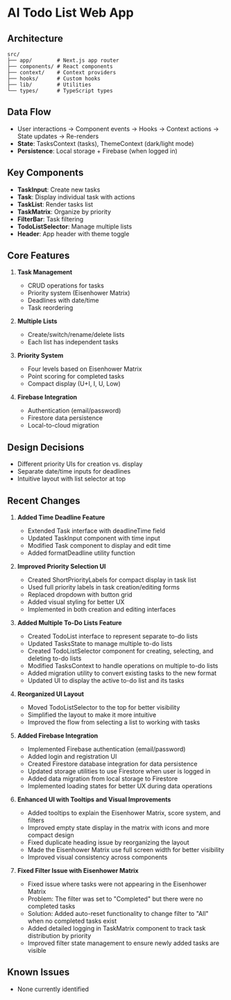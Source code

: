 # AI Todo List Web App

## Architecture

```
src/
├── app/        # Next.js app router
├── components/ # React components
├── context/    # Context providers
├── hooks/      # Custom hooks
├── lib/        # Utilities
└── types/      # TypeScript types
```

## Data Flow
- User interactions → Component events → Hooks → Context actions → State updates → Re-renders
- **State**: TasksContext (tasks), ThemeContext (dark/light mode)
- **Persistence**: Local storage + Firebase (when logged in)

## Key Components
- **TaskInput**: Create new tasks
- **Task**: Display individual task with actions
- **TaskList**: Render tasks list
- **TaskMatrix**: Organize by priority
- **FilterBar**: Task filtering
- **TodoListSelector**: Manage multiple lists
- **Header**: App header with theme toggle

## Core Features
1. **Task Management**
   - CRUD operations for tasks
   - Priority system (Eisenhower Matrix)
   - Deadlines with date/time
   - Task reordering

2. **Multiple Lists**
   - Create/switch/rename/delete lists
   - Each list has independent tasks

3. **Priority System**
   - Four levels based on Eisenhower Matrix
   - Point scoring for completed tasks
   - Compact display (U+I, I, U, Low)

4. **Firebase Integration**
   - Authentication (email/password)
   - Firestore data persistence
   - Local-to-cloud migration

## Design Decisions
- Different priority UIs for creation vs. display
- Separate date/time inputs for deadlines
- Intuitive layout with list selector at top

## Recent Changes

1. **Added Time Deadline Feature**

   - Extended Task interface with deadlineTime field
   - Updated TaskInput component with time input
   - Modified Task component to display and edit time
   - Added formatDeadline utility function
2. **Improved Priority Selection UI**

   - Created ShortPriorityLabels for compact display in task list
   - Used full priority labels in task creation/editing forms
   - Replaced dropdown with button grid
   - Added visual styling for better UX
   - Implemented in both creation and editing interfaces
3. **Added Multiple To-Do Lists Feature**

   - Created TodoList interface to represent separate to-do lists
   - Updated TasksState to manage multiple to-do lists
   - Created TodoListSelector component for creating, selecting, and deleting to-do lists
   - Modified TasksContext to handle operations on multiple to-do lists
   - Added migration utility to convert existing tasks to the new format
   - Updated UI to display the active to-do list and its tasks
4. **Reorganized UI Layout**

   - Moved TodoListSelector to the top for better visibility
   - Simplified the layout to make it more intuitive
   - Improved the flow from selecting a list to working with tasks
5. **Added Firebase Integration**

   - Implemented Firebase authentication (email/password)
   - Added login and registration UI
   - Created Firestore database integration for data persistence
   - Updated storage utilities to use Firestore when user is logged in
   - Added data migration from local storage to Firestore
   - Implemented loading states for better UX during data operations
6. **Enhanced UI with Tooltips and Visual Improvements**

   - Added tooltips to explain the Eisenhower Matrix, score system, and filters
   - Improved empty state display in the matrix with icons and more compact design
   - Fixed duplicate heading issue by reorganizing the layout
   - Made the Eisenhower Matrix use full screen width for better visibility
   - Improved visual consistency across components
7. **Fixed Filter Issue with Eisenhower Matrix**

   - Fixed issue where tasks were not appearing in the Eisenhower Matrix
   - Problem: The filter was set to "Completed" but there were no completed tasks
   - Solution: Added auto-reset functionality to change filter to "All" when no completed tasks exist
   - Added detailed logging in TaskMatrix component to track task distribution by priority
   - Improved filter state management to ensure newly added tasks are visible

## Known Issues

- None currently identified
